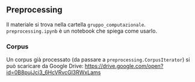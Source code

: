 ## Preprocessing
Il materiale si trova nella cartella `gruppo_computazionale`. `preprocessing.ipynb` è un notebook che spiega come usarlo.
### Corpus
Un corpus già processato (da passare a `preprocessing.CorpusIterator`) si può scaricare da Google Drive: https://drive.google.com/open?id=0B8pujJci3_6HcVRvcGl3RWxLams
